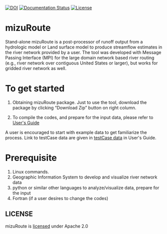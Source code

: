 [![DOI](https://zenodo.org/badge/DOI/10.5281/zenodo.595402.svg)](https://doi.org/10.5281/zenodo.595402)
[![Documentation Status](https://readthedocs.org/projects/mizuroute/badge/?version=main)](https://mizuroute.readthedocs.io/en/main/?badge=main)
[![License](https://img.shields.io/badge/License-Apache_2.0-blue.svg)](https://www.apache.org/licenses/LICENSE-2.0)

# mizuRoute
Stand-alone mizuRoute is a post-processor of runoff output from a hydrologic model or Land surface model to produce streamflow estimates in the river network provided by a user. 
The tool was developed with Message Passing Interface (MPI) for the large domain network based river routing (e.g., river network over contiguous United States or larger), but works for gridded river network as well.

# To get started
1. Obtaining mizuRoute package. Just to use the tool, download the package by clicking “Download Zip” button on right column. 

2. To compile the codes, and prepare for the input data, please refer to [User's Guide](https://mizuroute.readthedocs.io/en/main/)

A user is encouraged to start with example data to get familiarize the process. Link to testCase data are given in [testCase data](https://mizuroute.readthedocs.io/en/main/users_guide/testCase.html) in User's Guide.

# Prerequisite 
 1. Linux commands.
 2. Geographic Information System to develop and visualize river network data
 3. python or similar other languages to analyze/visualize data, prepare for the input
 4. Fortran (if a user desires to change the codes)


LICENSE
-------

mizuRoute is [licensed](LICENSE.txt) under Apache 2.0
